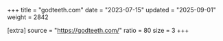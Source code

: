 +++
title = "godteeth.com"
date = "2023-07-15"
updated = "2025-09-01"
weight = 2842

[extra]
source = "https://godteeth.com/"
ratio = 80
size = 3
+++
